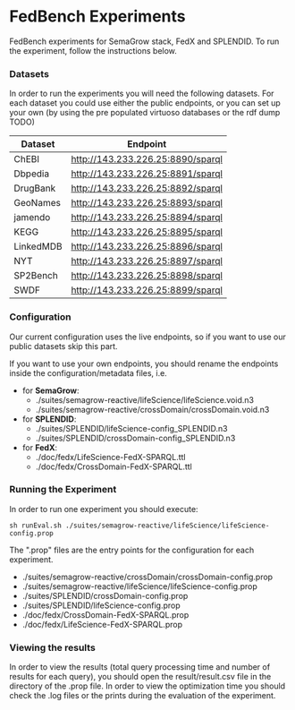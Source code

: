 # FedBench Experiments #

FedBench experiments for SemaGrow stack, FedX and SPLENDID. To run the experiment, follow the instructions below.

### Datasets ###

In order to run the experiments you will need the following datasets. 
For each dataset you could use either the public endpoints, or you can set up your own (by using the pre populated virtuoso databases or the rdf dump TODO)

| Dataset   | Endpoint                          |  
|-----------|-----------------------------------| 
| ChEBI     | http://143.233.226.25:8890/sparql | 
| Dbpedia   | http://143.233.226.25:8891/sparql | 
| DrugBank  | http://143.233.226.25:8892/sparql | 
| GeoNames  | http://143.233.226.25:8893/sparql | 
| jamendo   | http://143.233.226.25:8894/sparql | 
| KEGG      | http://143.233.226.25:8895/sparql | 
| LinkedMDB | http://143.233.226.25:8896/sparql | 
| NYT       | http://143.233.226.25:8897/sparql | 
| SP2Bench  | http://143.233.226.25:8898/sparql | 
| SWDF      | http://143.233.226.25:8899/sparql | 

### Configuration ###

Our current configuration uses the live endpoints, so if you want to use our public datasets skip this part.

If you want to use your own endpoints, you should rename the endpoints inside the configuration/metadata files, i.e.

* for __SemaGrow__: 
    * ./suites/semagrow-reactive/lifeScience/lifeScience.void.n3 
    * ./suites/semagrow-reactive/crossDomain/crossDomain.void.n3
* for __SPLENDID__:
    * ./suites/SPLENDID/lifeScience-config_SPLENDID.n3 
    * ./suites/SPLENDID/crossDomain-config_SPLENDID.n3 
* for __FedX__:
    * ./doc/fedx/LifeScience-FedX-SPARQL.ttl
    * ./doc/fedx/CrossDomain-FedX-SPARQL.ttl

### Running the Experiment ###

In order to run one experiment you should execute:

```
sh runEval.sh ./suites/semagrow-reactive/lifeScience/lifeScience-config.prop
```

The ".prop" files are the entry points for the configuration for each experiment.

* ./suites/semagrow-reactive/crossDomain/crossDomain-config.prop
* ./suites/semagrow-reactive/lifeScience/lifeScience-config.prop
* ./suites/SPLENDID/crossDomain-config.prop
* ./suites/SPLENDID/lifeScience-config.prop
* ./doc/fedx/CrossDomain-FedX-SPARQL.prop
* ./doc/fedx/LifeScience-FedX-SPARQL.prop

### Viewing the results ###

In order to view the results (total query processing time and number of results for each query), you should open the result/result.csv file in the directory of the .prop file. In order to view the optimization time you should check the .log files or the prints during the evaluation of the experiment.